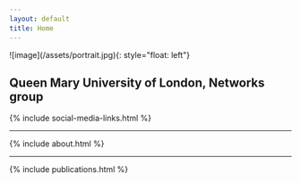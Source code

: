 ```yaml
---
layout: default
title: Home
---
```

<div markdown="1">
![image](/assets/portrait.jpg){: style="float: left"}

## Queen Mary University of London, Networks group
</div>
{% include social-media-links.html %}
<hr>
{% include about.html %}
<hr>
{% include publications.html %}
